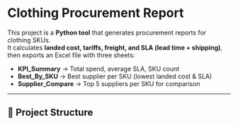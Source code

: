 # Clothing Procurement Report

This project is a **Python tool** that generates procurement reports for clothing SKUs.  
It calculates **landed cost, tariffs, freight, and SLA (lead time + shipping)**, then exports an Excel file with three sheets:

- **KPI_Summary** → Total spend, average SLA, SKU count  
- **Best_By_SKU** → Best supplier per SKU (lowest landed cost & SLA)  
- **Supplier_Compare** → Top 5 suppliers per SKU for comparison  

---

## 📂 Project Structure
